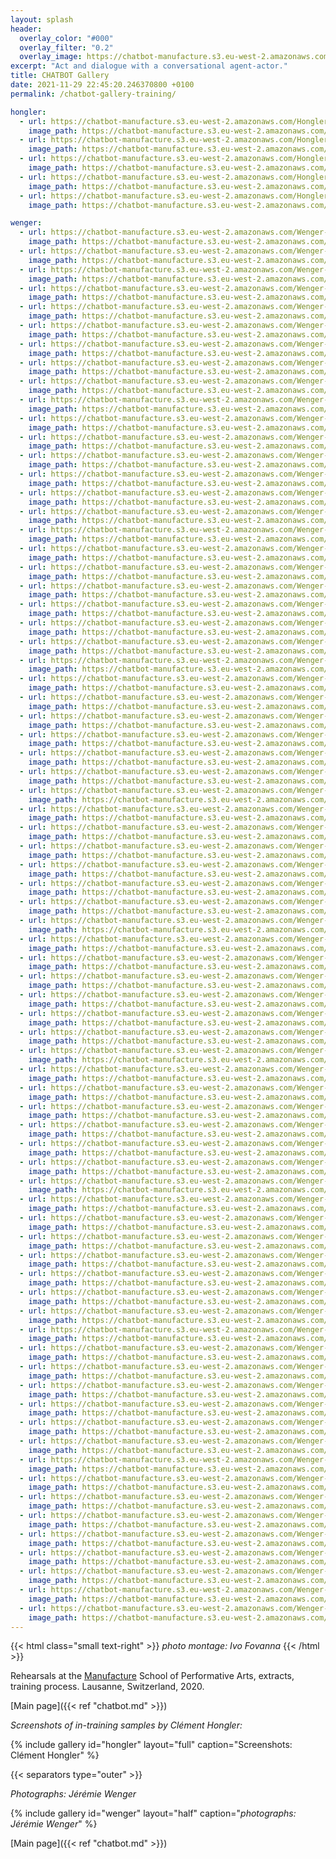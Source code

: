 ```yaml
---
layout: splash
header:
  overlay_color: "#000"
  overlay_filter: "0.2"
  overlay_image: https://chatbot-manufacture.s3.eu-west-2.amazonaws.com/Fovanna-chatbot-2021-37.webp
excerpt: "Act and dialogue with a conversational agent-actor."
title: CHATBOT Gallery
date: 2021-11-29 22:45:20.246370800 +0100  
permalink: /chatbot-gallery-training/

hongler:
  - url: https://chatbot-manufacture.s3.eu-west-2.amazonaws.com/Hongler-training-2021-1.webp
    image_path: https://chatbot-manufacture.s3.eu-west-2.amazonaws.com/Hongler-training-2021-1.low.webp
  - url: https://chatbot-manufacture.s3.eu-west-2.amazonaws.com/Hongler-training-2021-2.webp
    image_path: https://chatbot-manufacture.s3.eu-west-2.amazonaws.com/Hongler-training-2021-2.low.webp
  - url: https://chatbot-manufacture.s3.eu-west-2.amazonaws.com/Hongler-training-2021-3.webp
    image_path: https://chatbot-manufacture.s3.eu-west-2.amazonaws.com/Hongler-training-2021-3.low.webp
  - url: https://chatbot-manufacture.s3.eu-west-2.amazonaws.com/Hongler-training-2021-4.webp
    image_path: https://chatbot-manufacture.s3.eu-west-2.amazonaws.com/Hongler-training-2021-4.low.webp
  - url: https://chatbot-manufacture.s3.eu-west-2.amazonaws.com/Hongler-training-2021-5.webp
    image_path: https://chatbot-manufacture.s3.eu-west-2.amazonaws.com/Hongler-training-2021-5.low.webp

wenger:
  - url: https://chatbot-manufacture.s3.eu-west-2.amazonaws.com/Wenger-rehearsals-2021-03.webp
    image_path: https://chatbot-manufacture.s3.eu-west-2.amazonaws.com/Wenger-rehearsals-2021-03.low.webp
  - url: https://chatbot-manufacture.s3.eu-west-2.amazonaws.com/Wenger-rehearsals-2021-02.webp
    image_path: https://chatbot-manufacture.s3.eu-west-2.amazonaws.com/Wenger-rehearsals-2021-02.low.webp
  - url: https://chatbot-manufacture.s3.eu-west-2.amazonaws.com/Wenger-rehearsals-2021-01.webp
    image_path: https://chatbot-manufacture.s3.eu-west-2.amazonaws.com/Wenger-rehearsals-2021-01.low.webp
  - url: https://chatbot-manufacture.s3.eu-west-2.amazonaws.com/Wenger-rehearsals-2021-53.webp
    image_path: https://chatbot-manufacture.s3.eu-west-2.amazonaws.com/Wenger-rehearsals-2021-53.low.webp
  - url: https://chatbot-manufacture.s3.eu-west-2.amazonaws.com/Wenger-rehearsals-2021-04.webp
    image_path: https://chatbot-manufacture.s3.eu-west-2.amazonaws.com/Wenger-rehearsals-2021-04.low.webp
  - url: https://chatbot-manufacture.s3.eu-west-2.amazonaws.com/Wenger-rehearsals-2021-05.webp
    image_path: https://chatbot-manufacture.s3.eu-west-2.amazonaws.com/Wenger-rehearsals-2021-05.low.webp
  - url: https://chatbot-manufacture.s3.eu-west-2.amazonaws.com/Wenger-rehearsals-2021-06.webp
    image_path: https://chatbot-manufacture.s3.eu-west-2.amazonaws.com/Wenger-rehearsals-2021-06.low.webp
  - url: https://chatbot-manufacture.s3.eu-west-2.amazonaws.com/Wenger-rehearsals-2021-07.webp
    image_path: https://chatbot-manufacture.s3.eu-west-2.amazonaws.com/Wenger-rehearsals-2021-07.low.webp
  - url: https://chatbot-manufacture.s3.eu-west-2.amazonaws.com/Wenger-rehearsals-2021-08.webp
    image_path: https://chatbot-manufacture.s3.eu-west-2.amazonaws.com/Wenger-rehearsals-2021-08.low.webp
  - url: https://chatbot-manufacture.s3.eu-west-2.amazonaws.com/Wenger-rehearsals-2021-09.webp
    image_path: https://chatbot-manufacture.s3.eu-west-2.amazonaws.com/Wenger-rehearsals-2021-09.low.webp
  - url: https://chatbot-manufacture.s3.eu-west-2.amazonaws.com/Wenger-rehearsals-2021-10.webp
    image_path: https://chatbot-manufacture.s3.eu-west-2.amazonaws.com/Wenger-rehearsals-2021-10.low.webp
  - url: https://chatbot-manufacture.s3.eu-west-2.amazonaws.com/Wenger-rehearsals-2021-11.webp
    image_path: https://chatbot-manufacture.s3.eu-west-2.amazonaws.com/Wenger-rehearsals-2021-11.low.webp
  - url: https://chatbot-manufacture.s3.eu-west-2.amazonaws.com/Wenger-rehearsals-2021-12.webp
    image_path: https://chatbot-manufacture.s3.eu-west-2.amazonaws.com/Wenger-rehearsals-2021-12.low.webp
  - url: https://chatbot-manufacture.s3.eu-west-2.amazonaws.com/Wenger-rehearsals-2021-13.webp
    image_path: https://chatbot-manufacture.s3.eu-west-2.amazonaws.com/Wenger-rehearsals-2021-13.low.webp
  - url: https://chatbot-manufacture.s3.eu-west-2.amazonaws.com/Wenger-rehearsals-2021-14.webp
    image_path: https://chatbot-manufacture.s3.eu-west-2.amazonaws.com/Wenger-rehearsals-2021-14.low.webp
  - url: https://chatbot-manufacture.s3.eu-west-2.amazonaws.com/Wenger-rehearsals-2021-15.webp
    image_path: https://chatbot-manufacture.s3.eu-west-2.amazonaws.com/Wenger-rehearsals-2021-15.low.webp
  - url: https://chatbot-manufacture.s3.eu-west-2.amazonaws.com/Wenger-rehearsals-2021-16.webp
    image_path: https://chatbot-manufacture.s3.eu-west-2.amazonaws.com/Wenger-rehearsals-2021-16.low.webp
  - url: https://chatbot-manufacture.s3.eu-west-2.amazonaws.com/Wenger-rehearsals-2021-17.webp
    image_path: https://chatbot-manufacture.s3.eu-west-2.amazonaws.com/Wenger-rehearsals-2021-17.low.webp
  - url: https://chatbot-manufacture.s3.eu-west-2.amazonaws.com/Wenger-rehearsals-2021-18.webp
    image_path: https://chatbot-manufacture.s3.eu-west-2.amazonaws.com/Wenger-rehearsals-2021-18.low.webp
  - url: https://chatbot-manufacture.s3.eu-west-2.amazonaws.com/Wenger-rehearsals-2021-19.webp
    image_path: https://chatbot-manufacture.s3.eu-west-2.amazonaws.com/Wenger-rehearsals-2021-19.low.webp
  - url: https://chatbot-manufacture.s3.eu-west-2.amazonaws.com/Wenger-rehearsals-2021-20.webp
    image_path: https://chatbot-manufacture.s3.eu-west-2.amazonaws.com/Wenger-rehearsals-2021-20.low.webp
  - url: https://chatbot-manufacture.s3.eu-west-2.amazonaws.com/Wenger-rehearsals-2021-21.webp
    image_path: https://chatbot-manufacture.s3.eu-west-2.amazonaws.com/Wenger-rehearsals-2021-21.low.webp
  - url: https://chatbot-manufacture.s3.eu-west-2.amazonaws.com/Wenger-rehearsals-2021-22.webp
    image_path: https://chatbot-manufacture.s3.eu-west-2.amazonaws.com/Wenger-rehearsals-2021-22.low.webp
  - url: https://chatbot-manufacture.s3.eu-west-2.amazonaws.com/Wenger-rehearsals-2021-48.webp
    image_path: https://chatbot-manufacture.s3.eu-west-2.amazonaws.com/Wenger-rehearsals-2021-48.low.webp
  - url: https://chatbot-manufacture.s3.eu-west-2.amazonaws.com/Wenger-rehearsals-2021-23.webp
    image_path: https://chatbot-manufacture.s3.eu-west-2.amazonaws.com/Wenger-rehearsals-2021-23.low.webp
  - url: https://chatbot-manufacture.s3.eu-west-2.amazonaws.com/Wenger-rehearsals-2021-24.webp
    image_path: https://chatbot-manufacture.s3.eu-west-2.amazonaws.com/Wenger-rehearsals-2021-24.low.webp
  - url: https://chatbot-manufacture.s3.eu-west-2.amazonaws.com/Wenger-rehearsals-2021-25.webp
    image_path: https://chatbot-manufacture.s3.eu-west-2.amazonaws.com/Wenger-rehearsals-2021-25.low.webp
  - url: https://chatbot-manufacture.s3.eu-west-2.amazonaws.com/Wenger-rehearsals-2021-26.webp
    image_path: https://chatbot-manufacture.s3.eu-west-2.amazonaws.com/Wenger-rehearsals-2021-26.low.webp
  - url: https://chatbot-manufacture.s3.eu-west-2.amazonaws.com/Wenger-rehearsals-2021-27.webp
    image_path: https://chatbot-manufacture.s3.eu-west-2.amazonaws.com/Wenger-rehearsals-2021-27.low.webp
  - url: https://chatbot-manufacture.s3.eu-west-2.amazonaws.com/Wenger-rehearsals-2021-29.webp
    image_path: https://chatbot-manufacture.s3.eu-west-2.amazonaws.com/Wenger-rehearsals-2021-29.low.webp
  - url: https://chatbot-manufacture.s3.eu-west-2.amazonaws.com/Wenger-rehearsals-2021-28.webp
    image_path: https://chatbot-manufacture.s3.eu-west-2.amazonaws.com/Wenger-rehearsals-2021-28.low.webp
  - url: https://chatbot-manufacture.s3.eu-west-2.amazonaws.com/Wenger-rehearsals-2021-30.webp
    image_path: https://chatbot-manufacture.s3.eu-west-2.amazonaws.com/Wenger-rehearsals-2021-30.low.webp
  - url: https://chatbot-manufacture.s3.eu-west-2.amazonaws.com/Wenger-rehearsals-2021-41.webp
    image_path: https://chatbot-manufacture.s3.eu-west-2.amazonaws.com/Wenger-rehearsals-2021-41.low.webp
  - url: https://chatbot-manufacture.s3.eu-west-2.amazonaws.com/Wenger-rehearsals-2021-32.webp
    image_path: https://chatbot-manufacture.s3.eu-west-2.amazonaws.com/Wenger-rehearsals-2021-32.low.webp
  - url: https://chatbot-manufacture.s3.eu-west-2.amazonaws.com/Wenger-rehearsals-2021-33.webp
    image_path: https://chatbot-manufacture.s3.eu-west-2.amazonaws.com/Wenger-rehearsals-2021-33.low.webp
  - url: https://chatbot-manufacture.s3.eu-west-2.amazonaws.com/Wenger-rehearsals-2021-34.webp
    image_path: https://chatbot-manufacture.s3.eu-west-2.amazonaws.com/Wenger-rehearsals-2021-34.low.webp
  - url: https://chatbot-manufacture.s3.eu-west-2.amazonaws.com/Wenger-rehearsals-2021-37.webp
    image_path: https://chatbot-manufacture.s3.eu-west-2.amazonaws.com/Wenger-rehearsals-2021-37.low.webp
  - url: https://chatbot-manufacture.s3.eu-west-2.amazonaws.com/Wenger-rehearsals-2021-38.webp
    image_path: https://chatbot-manufacture.s3.eu-west-2.amazonaws.com/Wenger-rehearsals-2021-38.low.webp
  - url: https://chatbot-manufacture.s3.eu-west-2.amazonaws.com/Wenger-rehearsals-2021-36.webp
    image_path: https://chatbot-manufacture.s3.eu-west-2.amazonaws.com/Wenger-rehearsals-2021-36.low.webp
  - url: https://chatbot-manufacture.s3.eu-west-2.amazonaws.com/Wenger-rehearsals-2021-39.webp
    image_path: https://chatbot-manufacture.s3.eu-west-2.amazonaws.com/Wenger-rehearsals-2021-39.low.webp
  - url: https://chatbot-manufacture.s3.eu-west-2.amazonaws.com/Wenger-rehearsals-2021-31.webp
    image_path: https://chatbot-manufacture.s3.eu-west-2.amazonaws.com/Wenger-rehearsals-2021-31.low.webp
  - url: https://chatbot-manufacture.s3.eu-west-2.amazonaws.com/Wenger-rehearsals-2021-42.webp
    image_path: https://chatbot-manufacture.s3.eu-west-2.amazonaws.com/Wenger-rehearsals-2021-42.low.webp
  - url: https://chatbot-manufacture.s3.eu-west-2.amazonaws.com/Wenger-rehearsals-2021-43.webp
    image_path: https://chatbot-manufacture.s3.eu-west-2.amazonaws.com/Wenger-rehearsals-2021-43.low.webp
  - url: https://chatbot-manufacture.s3.eu-west-2.amazonaws.com/Wenger-rehearsals-2021-44.webp
    image_path: https://chatbot-manufacture.s3.eu-west-2.amazonaws.com/Wenger-rehearsals-2021-44.low.webp
  - url: https://chatbot-manufacture.s3.eu-west-2.amazonaws.com/Wenger-rehearsals-2021-45.webp
    image_path: https://chatbot-manufacture.s3.eu-west-2.amazonaws.com/Wenger-rehearsals-2021-45.low.webp
  - url: https://chatbot-manufacture.s3.eu-west-2.amazonaws.com/Wenger-rehearsals-2021-46.webp
    image_path: https://chatbot-manufacture.s3.eu-west-2.amazonaws.com/Wenger-rehearsals-2021-46.low.webp
  - url: https://chatbot-manufacture.s3.eu-west-2.amazonaws.com/Wenger-rehearsals-2021-47.webp
    image_path: https://chatbot-manufacture.s3.eu-west-2.amazonaws.com/Wenger-rehearsals-2021-47.low.webp
  - url: https://chatbot-manufacture.s3.eu-west-2.amazonaws.com/Wenger-rehearsals-2021-49.webp
    image_path: https://chatbot-manufacture.s3.eu-west-2.amazonaws.com/Wenger-rehearsals-2021-49.low.webp
  - url: https://chatbot-manufacture.s3.eu-west-2.amazonaws.com/Wenger-rehearsals-2021-50.webp
    image_path: https://chatbot-manufacture.s3.eu-west-2.amazonaws.com/Wenger-rehearsals-2021-50.low.webp
  - url: https://chatbot-manufacture.s3.eu-west-2.amazonaws.com/Wenger-rehearsals-2021-52.webp
    image_path: https://chatbot-manufacture.s3.eu-west-2.amazonaws.com/Wenger-rehearsals-2021-52.low.webp
  - url: https://chatbot-manufacture.s3.eu-west-2.amazonaws.com/Wenger-rehearsals-2021-54.webp
    image_path: https://chatbot-manufacture.s3.eu-west-2.amazonaws.com/Wenger-rehearsals-2021-54.low.webp
  - url: https://chatbot-manufacture.s3.eu-west-2.amazonaws.com/Wenger-rehearsals-2021-55.webp
    image_path: https://chatbot-manufacture.s3.eu-west-2.amazonaws.com/Wenger-rehearsals-2021-55.low.webp
  - url: https://chatbot-manufacture.s3.eu-west-2.amazonaws.com/Wenger-rehearsals-2021-56.webp
    image_path: https://chatbot-manufacture.s3.eu-west-2.amazonaws.com/Wenger-rehearsals-2021-56.low.webp
  - url: https://chatbot-manufacture.s3.eu-west-2.amazonaws.com/Wenger-rehearsals-2021-57.webp
    image_path: https://chatbot-manufacture.s3.eu-west-2.amazonaws.com/Wenger-rehearsals-2021-57.low.webp
  - url: https://chatbot-manufacture.s3.eu-west-2.amazonaws.com/Wenger-rehearsals-2021-58.webp
    image_path: https://chatbot-manufacture.s3.eu-west-2.amazonaws.com/Wenger-rehearsals-2021-58.low.webp
  - url: https://chatbot-manufacture.s3.eu-west-2.amazonaws.com/Wenger-rehearsals-2021-59.webp
    image_path: https://chatbot-manufacture.s3.eu-west-2.amazonaws.com/Wenger-rehearsals-2021-59.low.webp
  - url: https://chatbot-manufacture.s3.eu-west-2.amazonaws.com/Wenger-rehearsals-2021-60.webp
    image_path: https://chatbot-manufacture.s3.eu-west-2.amazonaws.com/Wenger-rehearsals-2021-60.low.webp
  - url: https://chatbot-manufacture.s3.eu-west-2.amazonaws.com/Wenger-rehearsals-2021-62.webp
    image_path: https://chatbot-manufacture.s3.eu-west-2.amazonaws.com/Wenger-rehearsals-2021-62.low.webp
  - url: https://chatbot-manufacture.s3.eu-west-2.amazonaws.com/Wenger-rehearsals-2021-63.webp
    image_path: https://chatbot-manufacture.s3.eu-west-2.amazonaws.com/Wenger-rehearsals-2021-63.low.webp
  - url: https://chatbot-manufacture.s3.eu-west-2.amazonaws.com/Wenger-rehearsals-2021-64.webp
    image_path: https://chatbot-manufacture.s3.eu-west-2.amazonaws.com/Wenger-rehearsals-2021-64.low.webp
  - url: https://chatbot-manufacture.s3.eu-west-2.amazonaws.com/Wenger-rehearsals-2021-65.webp
    image_path: https://chatbot-manufacture.s3.eu-west-2.amazonaws.com/Wenger-rehearsals-2021-65.low.webp
  - url: https://chatbot-manufacture.s3.eu-west-2.amazonaws.com/Wenger-rehearsals-2021-66.webp
    image_path: https://chatbot-manufacture.s3.eu-west-2.amazonaws.com/Wenger-rehearsals-2021-66.low.webp
  - url: https://chatbot-manufacture.s3.eu-west-2.amazonaws.com/Wenger-rehearsals-2021-67.webp
    image_path: https://chatbot-manufacture.s3.eu-west-2.amazonaws.com/Wenger-rehearsals-2021-67.low.webp
  - url: https://chatbot-manufacture.s3.eu-west-2.amazonaws.com/Wenger-rehearsals-2021-68.webp
    image_path: https://chatbot-manufacture.s3.eu-west-2.amazonaws.com/Wenger-rehearsals-2021-68.low.webp
  - url: https://chatbot-manufacture.s3.eu-west-2.amazonaws.com/Wenger-rehearsals-2021-69.webp
    image_path: https://chatbot-manufacture.s3.eu-west-2.amazonaws.com/Wenger-rehearsals-2021-69.low.webp
  - url: https://chatbot-manufacture.s3.eu-west-2.amazonaws.com/Wenger-rehearsals-2021-70.webp
    image_path: https://chatbot-manufacture.s3.eu-west-2.amazonaws.com/Wenger-rehearsals-2021-70.low.webp
  - url: https://chatbot-manufacture.s3.eu-west-2.amazonaws.com/Wenger-rehearsals-2021-71.webp
    image_path: https://chatbot-manufacture.s3.eu-west-2.amazonaws.com/Wenger-rehearsals-2021-71.low.webp
  - url: https://chatbot-manufacture.s3.eu-west-2.amazonaws.com/Wenger-rehearsals-2021-72.webp
    image_path: https://chatbot-manufacture.s3.eu-west-2.amazonaws.com/Wenger-rehearsals-2021-72.low.webp
  - url: https://chatbot-manufacture.s3.eu-west-2.amazonaws.com/Wenger-rehearsals-2021-73.webp
    image_path: https://chatbot-manufacture.s3.eu-west-2.amazonaws.com/Wenger-rehearsals-2021-73.low.webp
  - url: https://chatbot-manufacture.s3.eu-west-2.amazonaws.com/Wenger-rehearsals-2021-74.webp
    image_path: https://chatbot-manufacture.s3.eu-west-2.amazonaws.com/Wenger-rehearsals-2021-74.low.webp
  - url: https://chatbot-manufacture.s3.eu-west-2.amazonaws.com/Wenger-rehearsals-2021-75.webp
    image_path: https://chatbot-manufacture.s3.eu-west-2.amazonaws.com/Wenger-rehearsals-2021-75.low.webp
  - url: https://chatbot-manufacture.s3.eu-west-2.amazonaws.com/Wenger-rehearsals-2021-79.webp
    image_path: https://chatbot-manufacture.s3.eu-west-2.amazonaws.com/Wenger-rehearsals-2021-79.low.webp
  - url: https://chatbot-manufacture.s3.eu-west-2.amazonaws.com/Wenger-rehearsals-2021-77.webp
    image_path: https://chatbot-manufacture.s3.eu-west-2.amazonaws.com/Wenger-rehearsals-2021-77.low.webp
  - url: https://chatbot-manufacture.s3.eu-west-2.amazonaws.com/Wenger-rehearsals-2021-81.webp
    image_path: https://chatbot-manufacture.s3.eu-west-2.amazonaws.com/Wenger-rehearsals-2021-81.low.webp
  - url: https://chatbot-manufacture.s3.eu-west-2.amazonaws.com/Wenger-rehearsals-2021-80.webp
    image_path: https://chatbot-manufacture.s3.eu-west-2.amazonaws.com/Wenger-rehearsals-2021-80.low.webp
---
```


{{< html class="small text-right" >}}
*photo montage: Ivo Fovanna*
{{< /html >}}

Rehearsals at the [Manufacture](https://www.manufacture.ch/) School of Performative Arts, extracts, training process.
Lausanne, Switzerland, 2020.

[Main page]({{< ref "chatbot.md" >}})

*Screenshots of in-training samples by Clément Hongler:*

{% include gallery id="hongler" layout="full" caption="Screenshots: Clément Hongler" %}

{{< separators type="outer" >}}

*Photographs: Jérémie Wenger*

{% include gallery id="wenger" layout="half" caption="*photographs: Jérémie Wenger*" %}

[Main page]({{< ref "chatbot.md" >}})
